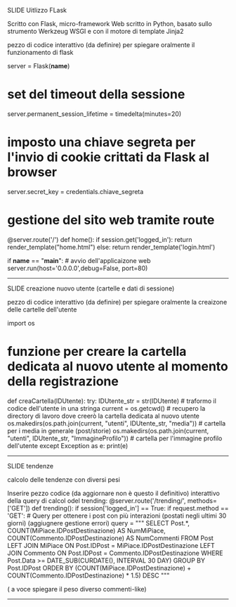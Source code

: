 SLIDE Uitlizzo FLask 

Scritto con Flask, micro-framework Web scritto in Python, basato sullo strumento Werkzeug WSGI e con il motore di template Jinja2

pezzo di codice interattivo (da definire) per spiegare oralmente il funzionamento di flask 

server = Flask(__name__)

# set del timeout della sessione 
server.permanent_session_lifetime = timedelta(minutes=20)

#   imposto una chiave segreta per l'invio di cookie crittati da Flask al browser
server.secret_key = credentials.chiave_segreta
 
# gestione del sito web tramite route 
@server.route('/')
def home():
    if session.get('logged_in'):
        return render_template("home.html")
    else:
        return render_template('login.html')  

if __name__ == "__main__":
    # avvio dell'applicaizone web
    server.run(host='0.0.0.0',debug=False, port=80)

---------------------------------------------------------------------------------------------

SLIDE creazione nuovo utente  (cartelle e dati di sessione)


pezzo di codice interattivo (da definire) per spiegare oralmente la creaizone delle cartelle dell'utente

import os

# funzione per creare la cartella dedicata al nuovo utente al momento della registrazione 
def creaCartella(IDUtente):
    try:
        IDUtente_str = str(IDUtente) # traformo il codice dell'utente in una stringa
        current = os.getcwd() # recupero la directory di lavoro dove creerò la cartella dedicata al nuovo utente 
        os.makedirs(os.path.join(current, "utenti", IDUtente_str, "media"))  # cartella per i media in generale (post/storie)
        os.makedirs(os.path.join(current, "utenti", IDUtente_str, "ImmagineProfilo")) # cartella per l'immagine profilo dell'utente
    except Exception as e:
        print(e)
    


---------------------------------------------------------------------------------------------

SLIDE tendenze

calcolo delle tendenze con diversi pesi

Inserire pezzo codice  (da aggiornare non è questo il definitivo) interattivo della query di calcol odel trending:
@server.route('/trending/', methods=['GET'])
def trending():
    if session['logged_in'] == True:
        if request.method == 'GET':
            # Query per ottenere i post con più interazioni (postati negli ultimi 30 giorni) (aggiugnere gestione errori)
            query = """
                    SELECT Post.*, 
                        COUNT(MiPiace.IDPostDestinazione) AS NumMiPiace, 
                        COUNT(Commento.IDPostDestinazione) AS NumCommenti
                    FROM Post
                    LEFT JOIN MiPiace ON Post.IDPost = MiPiace.IDPostDestinazione
                    LEFT JOIN Commento ON Post.IDPost = Commento.IDPostDestinazione
                    WHERE Post.Data >= DATE_SUB(CURDATE(), INTERVAL 30 DAY)
                    GROUP BY Post.IDPost
                    ORDER BY (COUNT(MiPiace.IDPostDestinazione) + COUNT(Commento.IDPostDestinazione) * 1.5) DESC
            """

( a voce spiegare il peso diverso commenti-like)

---------------------------------------------------------------------------------------------



